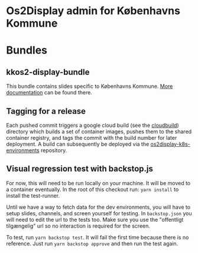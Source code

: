 Os2Display admin for Københavns Kommune
===

# Bundles
## kkos2-display-bundle
This bundle contains slides specific to Københavns Kommune. [More documentation](src/kkos2-display-bundle/README.md) can be found there.

## Tagging for a release
Each pushed commit triggers a google cloud build (see the [cloudbuild](./cloudbuild)) directory which builds a set of container images, pushes them to the shared container registry, and tags the commit with the build number for later deployment. A build can subsequently be deployed via the [os2display-k8s-environments](https://github.com/kkos2/os2display-k8s-environments) repository.

## Visual regression test with backstop.js
For now, this will need to be run locally on your machine. It will be moved to a container eventually.
In the root of this checkout run: `yarn install` to install the test-runner.

Until we have a way to fetch data for the dev environments, you will have to setup slides, channels, and screen yourself for testing. In `backstop.json` you will need to edit the url to the tests too. Make sure you use the "offentligt tilgængelig" url so no interaction is required for the screen.

To test, run `yarn backstop test`. It will fail the first time because there is no reference. Just run `yarn backstop approve` and then run the test again.
